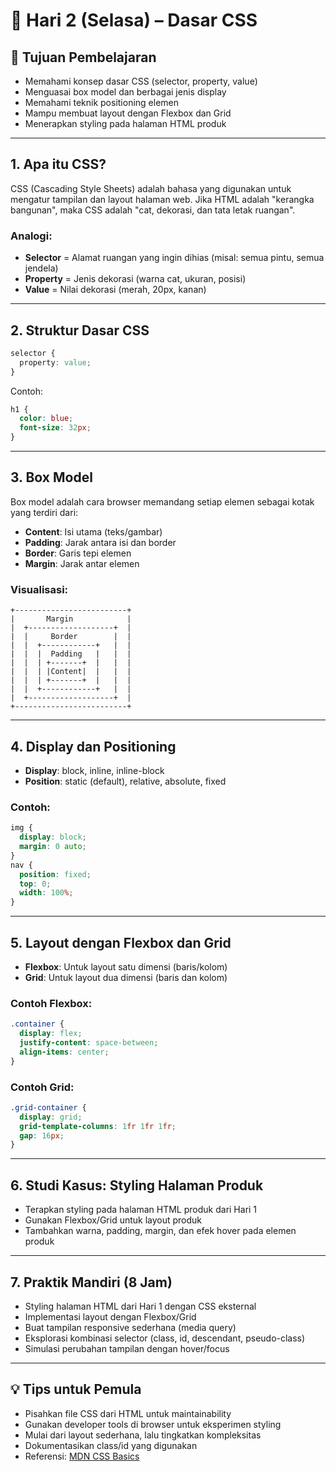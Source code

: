 # 📆 Hari 2 (Selasa) – Dasar CSS

## 🎯 Tujuan Pembelajaran
- Memahami konsep dasar CSS (selector, property, value)
- Menguasai box model dan berbagai jenis display
- Memahami teknik positioning elemen
- Mampu membuat layout dengan Flexbox dan Grid
- Menerapkan styling pada halaman HTML produk

---

## 1. Apa itu CSS?
CSS (Cascading Style Sheets) adalah bahasa yang digunakan untuk mengatur tampilan dan layout halaman web. Jika HTML adalah "kerangka bangunan", maka CSS adalah "cat, dekorasi, dan tata letak ruangan".

### Analogi:
- **Selector** = Alamat ruangan yang ingin dihias (misal: semua pintu, semua jendela)
- **Property** = Jenis dekorasi (warna cat, ukuran, posisi)
- **Value** = Nilai dekorasi (merah, 20px, kanan)

---

## 2. Struktur Dasar CSS
```css
selector {
  property: value;
}
```
Contoh:
```css
h1 {
  color: blue;
  font-size: 32px;
}
```

---

## 3. Box Model
Box model adalah cara browser memandang setiap elemen sebagai kotak yang terdiri dari:
- **Content**: Isi utama (teks/gambar)
- **Padding**: Jarak antara isi dan border
- **Border**: Garis tepi elemen
- **Margin**: Jarak antar elemen

### Visualisasi:
```
+-------------------------+
|       Margin            |
|  +-------------------+  |
|  |     Border        |  |
|  |  +------------+   |  |
|  |  |  Padding   |   |  |
|  |  | +-------+  |   |  |
|  |  | |Content|  |   |  |
|  |  | +-------+  |   |  |
|  |  +------------+   |  |
|  +-------------------+  |
+-------------------------+
```

---

## 4. Display dan Positioning
- **Display**: block, inline, inline-block
- **Position**: static (default), relative, absolute, fixed

### Contoh:
```css
img {
  display: block;
  margin: 0 auto;
}
nav {
  position: fixed;
  top: 0;
  width: 100%;
}
```

---

## 5. Layout dengan Flexbox dan Grid
- **Flexbox**: Untuk layout satu dimensi (baris/kolom)
- **Grid**: Untuk layout dua dimensi (baris dan kolom)

### Contoh Flexbox:
```css
.container {
  display: flex;
  justify-content: space-between;
  align-items: center;
}
```
### Contoh Grid:
```css
.grid-container {
  display: grid;
  grid-template-columns: 1fr 1fr 1fr;
  gap: 16px;
}
```

---

## 6. Studi Kasus: Styling Halaman Produk
- Terapkan styling pada halaman HTML produk dari Hari 1
- Gunakan Flexbox/Grid untuk layout produk
- Tambahkan warna, padding, margin, dan efek hover pada elemen produk

---

## 7. Praktik Mandiri (8 Jam)
- Styling halaman HTML dari Hari 1 dengan CSS eksternal
- Implementasi layout dengan Flexbox/Grid
- Buat tampilan responsive sederhana (media query)
- Eksplorasi kombinasi selector (class, id, descendant, pseudo-class)
- Simulasi perubahan tampilan dengan hover/focus

---

## 💡 Tips untuk Pemula
- Pisahkan file CSS dari HTML untuk maintainability
- Gunakan developer tools di browser untuk eksperimen styling
- Mulai dari layout sederhana, lalu tingkatkan kompleksitas
- Dokumentasikan class/id yang digunakan
- Referensi: [MDN CSS Basics](https://developer.mozilla.org/en-US/docs/Learn/Getting_started_with_the_web/CSS_basics)